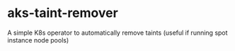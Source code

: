 # aks-taint-remover
A simple K8s operator to automatically remove taints (useful if running spot instance node pools)

